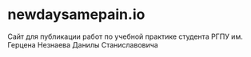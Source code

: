 # newdaysamepain.io
Сайт для публикации работ по учебной практике студента РГПУ им. Герцена Незнаева Данилы Станиславовича
